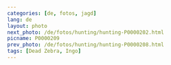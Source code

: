 ```yaml
---
categories: [de, fotos, jagd]
lang: de
layout: photo
next_photo: /de/fotos/hunting/hunting-P0000202.html
picname: P0000209
prev_photo: /de/fotos/hunting/hunting-P0000208.html
tags: [Dead Zebra, Ingo]
---
```

